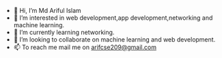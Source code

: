- 👋 Hi, I’m Md Ariful Islam
- 👀 I’m interested in web development,app development,networking and machine learning.
- 🌱 I’m currently learning networking.
- 💞️ I’m looking to collaborate on machine learning and web development.
- 📫 To reach me mail me on arifcse209@gmail.com

<!---
arif-bit/arif-bit is a ✨ special ✨ repository because its `README.md` (this file) appears on your GitHub profile.
You can click the Preview link to take a look at your changes.
--->

